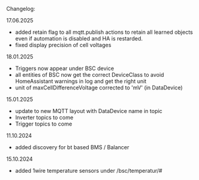 Changelog:

17.06.2025
- added retain flag to all mqtt.publish actions to retain all learned objects even if automation is disabled and HA is restarded.
- fixed display precision of cell voltages

18.01.2025
- Triggers now appear under BSC device
- all entities of BSC now get the correct DeviceClass to avoid HomeAssistant warnings in log and get the right unit
- unit of maxCellDifferenceVoltage corrected to 'mV' (in DataDevice)

15.01.2025
- update to new MQTT layout with DataDevice name in topic
- Inverter topics to come
- Trigger topics to come

11.10.2024
- added discovery for bt based BMS / Balancer

15.10.2024
- added 1wire temperature sensors under /bsc/temperatur/#
